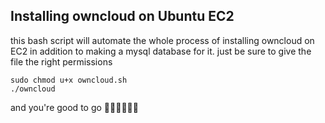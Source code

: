 ## Installing owncloud on Ubuntu EC2
this bash script will automate the whole process of installing owncloud on EC2 in addition to making a mysql database for it.
just be sure to give the file the right permissions
```
sudo chmod u+x owncloud.sh
./owncloud
```
and you're good to go 🎉🎉🎉🎉🎉🎉

